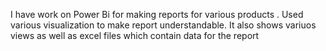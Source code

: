 I have work on Power Bi for making reports for various products . 
Used various visualization to make report understandable.
It also shows variuos views as well as excel files which contain data for the report 
